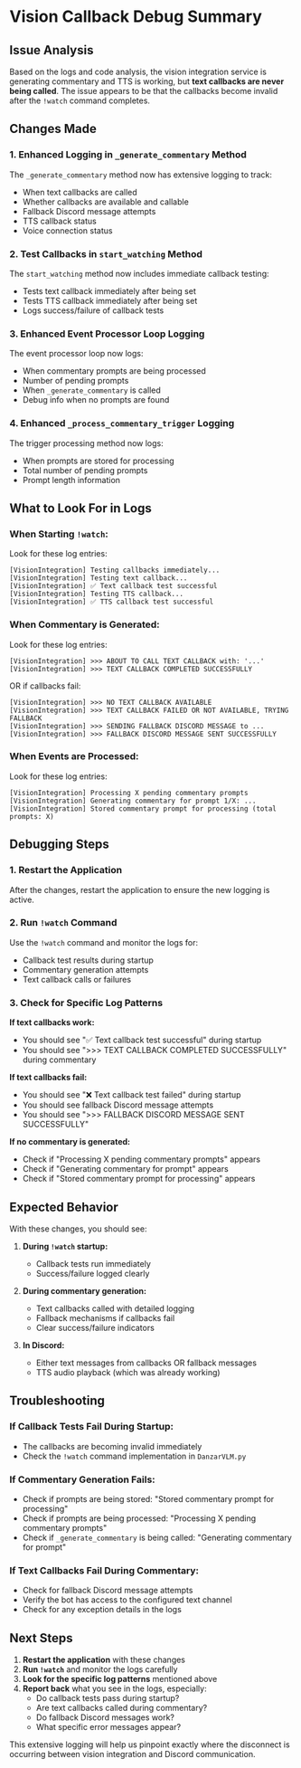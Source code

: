 # Vision Callback Debug Summary

## Issue Analysis

Based on the logs and code analysis, the vision integration service is generating commentary and TTS is working, but **text callbacks are never being called**. The issue appears to be that the callbacks become invalid after the `!watch` command completes.

## Changes Made

### 1. Enhanced Logging in `_generate_commentary` Method

The `_generate_commentary` method now has extensive logging to track:
- When text callbacks are called
- Whether callbacks are available and callable
- Fallback Discord message attempts
- TTS callback status
- Voice connection status

### 2. Test Callbacks in `start_watching` Method

The `start_watching` method now includes immediate callback testing:
- Tests text callback immediately after being set
- Tests TTS callback immediately after being set
- Logs success/failure of callback tests

### 3. Enhanced Event Processor Loop Logging

The event processor loop now logs:
- When commentary prompts are being processed
- Number of pending prompts
- When `_generate_commentary` is called
- Debug info when no prompts are found

### 4. Enhanced `_process_commentary_trigger` Logging

The trigger processing method now logs:
- When prompts are stored for processing
- Total number of pending prompts
- Prompt length information

## What to Look For in Logs

### When Starting `!watch`:

Look for these log entries:
```
[VisionIntegration] Testing callbacks immediately...
[VisionIntegration] Testing text callback...
[VisionIntegration] ✅ Text callback test successful
[VisionIntegration] Testing TTS callback...
[VisionIntegration] ✅ TTS callback test successful
```

### When Commentary is Generated:

Look for these log entries:
```
[VisionIntegration] >>> ABOUT TO CALL TEXT CALLBACK with: '...'
[VisionIntegration] >>> TEXT CALLBACK COMPLETED SUCCESSFULLY
```

OR if callbacks fail:
```
[VisionIntegration] >>> NO TEXT CALLBACK AVAILABLE
[VisionIntegration] >>> TEXT CALLBACK FAILED OR NOT AVAILABLE, TRYING FALLBACK
[VisionIntegration] >>> SENDING FALLBACK DISCORD MESSAGE to ...
[VisionIntegration] >>> FALLBACK DISCORD MESSAGE SENT SUCCESSFULLY
```

### When Events are Processed:

Look for these log entries:
```
[VisionIntegration] Processing X pending commentary prompts
[VisionIntegration] Generating commentary for prompt 1/X: ...
[VisionIntegration] Stored commentary prompt for processing (total prompts: X)
```

## Debugging Steps

### 1. Restart the Application

After the changes, restart the application to ensure the new logging is active.

### 2. Run `!watch` Command

Use the `!watch` command and monitor the logs for:
- Callback test results during startup
- Commentary generation attempts
- Text callback calls or failures

### 3. Check for Specific Log Patterns

**If text callbacks work:**
- You should see "✅ Text callback test successful" during startup
- You should see ">>> TEXT CALLBACK COMPLETED SUCCESSFULLY" during commentary

**If text callbacks fail:**
- You should see "❌ Text callback test failed" during startup
- You should see fallback Discord message attempts
- You should see ">>> FALLBACK DISCORD MESSAGE SENT SUCCESSFULLY"

**If no commentary is generated:**
- Check if "Processing X pending commentary prompts" appears
- Check if "Generating commentary for prompt" appears
- Check if "Stored commentary prompt for processing" appears

## Expected Behavior

With these changes, you should see:

1. **During `!watch` startup:**
   - Callback tests run immediately
   - Success/failure logged clearly

2. **During commentary generation:**
   - Text callbacks called with detailed logging
   - Fallback mechanisms if callbacks fail
   - Clear success/failure indicators

3. **In Discord:**
   - Either text messages from callbacks OR fallback messages
   - TTS audio playback (which was already working)

## Troubleshooting

### If Callback Tests Fail During Startup:
- The callbacks are becoming invalid immediately
- Check the `!watch` command implementation in `DanzarVLM.py`

### If Commentary Generation Fails:
- Check if prompts are being stored: "Stored commentary prompt for processing"
- Check if prompts are being processed: "Processing X pending commentary prompts"
- Check if `_generate_commentary` is being called: "Generating commentary for prompt"

### If Text Callbacks Fail During Commentary:
- Check for fallback Discord message attempts
- Verify the bot has access to the configured text channel
- Check for any exception details in the logs

## Next Steps

1. **Restart the application** with these changes
2. **Run `!watch`** and monitor the logs carefully
3. **Look for the specific log patterns** mentioned above
4. **Report back** what you see in the logs, especially:
   - Do callback tests pass during startup?
   - Are text callbacks called during commentary?
   - Do fallback Discord messages work?
   - What specific error messages appear?

This extensive logging will help us pinpoint exactly where the disconnect is occurring between vision integration and Discord communication. 